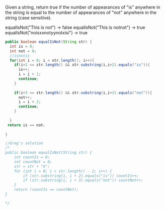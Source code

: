 Given a string, return true if the number of appearances of "is" anywhere in the string is equal to the number of appearances of "not" anywhere in the string (case sensitive).

equalIsNot("This is not") → false
equalIsNot("This is notnot") → true
equalIsNot("noisxxnotyynotxisi") → true



```java
public boolean equalIsNot(String str) {
  int is = 0;
  int not = 0;
  //isnotis
  for(int i = 0; i < str.length(); i++){
    if(i+2 <= str.length() && str.substring(i,i+2).equals("is")){
      is++;
      i = i + 1;
      continue;
    }
    
    if(i+3 <= str.length() && str.substring(i,i+3).equals("not")){
      not++;
      i = i + 2;
      continue;
    }
    
  }
 return is == not;
  
}

//Greg's solution
/*
public boolean equalIsNot(String str) {
    int countIs = 0;
    int countNot = 0;
    str = str + "X";    
    for (int i = 0; i < str.length() - 2; i++) {
        if (str.substring(i, i + 2).equals("is")) countIs++;
        if (str.substring(i, i + 3).equals("not")) countNot++;
    }
    return (countIs == countNot);
}

*/
```

